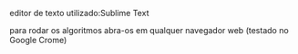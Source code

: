 editor de texto utilizado:Sublime Text 

para rodar os algoritmos abra-os em qualquer navegador web (testado no Google Crome)

